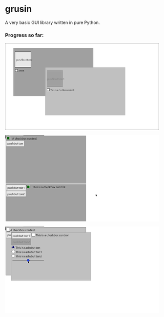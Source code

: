 # grusin
A very basic GUI library written in pure Python.

### Progress so far:
![1st screenchot](https://github.com/overdev/grusin/blob/master/grusin/screenshots/ss_first.png)

![2nd screenchot](https://github.com/overdev/grusin/blob/master/grusin/screenshots/2018_09_27_second.png)

![3rd screenchot](https://github.com/overdev/grusin/blob/master/grusin/screenshots/2018_10_03_third.png)